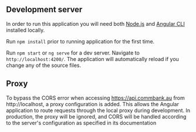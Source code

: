 
## Development server 

In order to run this application you will need both [Node.js](https://nodejs.org/en/) and [Angular CLI](https://angular.io/cli) installed locally.

Run `npm install` prior to running application for the first time.

Run `npm start` or `ng serve` for a dev server. Navigate to `http://localhost:4200/`. The application will automatically reload if you change any of the source files.

## Proxy
To bypass the CORS error when accessing https://api.commbank.au from http://localhost, a proxy configuration is added. This allows the Angular application to route requests through the local proxy during development. In production, the proxy will be ignored, and CORS will be handled according to the server's configuration as specified in its documentation

